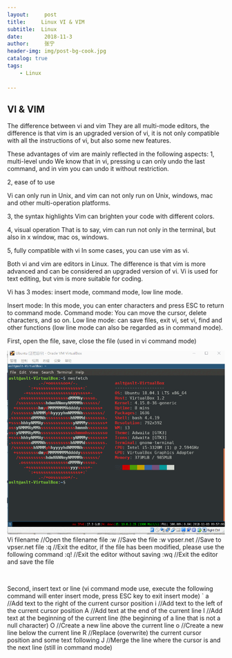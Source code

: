 ```yaml
---
layout:     post
title:     Linux VI & VIM
subtitle:  Linux 
date:       2018-11-3 
author:     张宁
header-img: img/post-bg-cook.jpg
catalog: true
tags:
    - Linux
    
---
```

## VI & VIM
The difference between vi and vim
They are all multi-mode editors, the difference is that vim is an upgraded version of vi, it is not only compatible with all the instructions of vi, but also some new features.

These advantages of vim are mainly reflected in the following aspects:
1, multi-level undo
We know that in vi, pressing u can only undo the last command, and in vim you can undo it without restriction.

2, ease of to use

Vi can only run in Unix, and vim can not only run on Unix, windows, mac and other multi-operation platforms.

3, the syntax highlights
Vim can brighten your code with different colors.

4, visual operation
That is to say, vim can run not only in the terminal, but also in x window, mac os, windows.

5, fully compatible with vi
In some cases, you can use vim as vi.

Both vi and vim are editors in Linux. The difference is that vim is more advanced and can be considered an upgraded version of vi. Vi is used for text editing, but vim is more suitable for coding.

Vi has 3 modes: insert mode, command mode, low line mode.

Insert mode: In this mode, you can enter characters and press ESC to return to command mode.
Command mode: You can move the cursor, delete characters, and so on.
Low line mode: can save files, exit vi, set vi, find and other functions (low line mode can also be regarded as in command mode).

First, open the file, save, close the file (used in vi command mode)

<img src='/img/vi-vim-command-vim.gif'><br>
Vi filename //Open the filename file
:w //Save the file
:w vpser.net //Save to vpser.net file
:q //Exit the editor, if the file has been modified, please use the following command
:q! //Exit the editor without saving
:wq //Exit the editor and save the file

 

Second, insert text or line (vi command mode use, execute the following command will enter insert mode, press ESC key to exit insert mode)
`
a //Add text to the right of the current cursor position
i //Add text to the left of the current cursor position
A //Add text at the end of the current line
I //Add text at the beginning of the current line (the beginning of a line that is not a null character)
O //Create a new line above the current line
o //Create a new line below the current line
R //Replace (overwrite) the current cursor position and some text following
J //Merge the line where the cursor is and the next line (still in command mode)